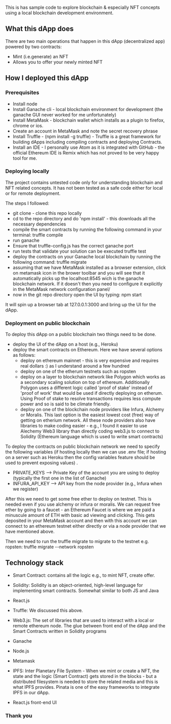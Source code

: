 This is has sample code to explore blockchain & especially NFT concepts using a local blockchain development environment.

## What this dApp does
There are two main operations that happen in this dApp (decentralized app) powered by two contracts:
* Mint (i.e.generate) an NFT
* Allows you to offer your newly minted NFT

## How I deployed this dApp

### Prerequisites
* Install node
* Install Ganache cli - local blockchain environment for development (the ganache GUI never worked for me unfortunately)
* Install MetaMask - blockchain wallet which installs as a plugin to firefox, chrome or ios.
* Create an account in MetaMask and note the secret recovery phrase
* Install Truffle - (npm install -g truffle)  - Truffle is a great framework for building dApps including compiling contracts and deploying Contracts.
* Install an IDE - I personally use Atom as it is integrated with GitHub  - the official Ethereum IDE is Remix which has not proved to be very happy tool for me.


### Deploying locally
The project contains untested code only for understanding blockchain and NFT related concepts. It has not been tested as a safe code either for local or for remote deployment.

The steps I followed:

* git  clone - clone this repo locally
* cd to the repo directory and do 'npm install' - this  downloads all the necessary dependencies
* compile the smart contracts by running the following command in your terminal: truffle compile
* run ganache
* Ensure that truffle-config.js has the correct ganache port
* run tests that validate your solution can be executed truffle test
* deploy the contracts on your Ganache local blockchain by running the following command: truffle migrate
* assuming that we have MetaMask installed as  a browser extension, click on metamask icon in the brower toolbar and you will see that it automatically picks up the localhost:8545 wich is the ganache blockchain network. If it doesn't then you need to configure it explicitly in the MetaMask network configuration panel/
* now in the git repo directory open the UI by typing: npm start

It will spin up a browser tab at 127.0.0.1:3000 and bring up the UI for the dApp.

### Deployment on public blockchain
To deploy this dApp on a public blockchain two things  need to be done.
* deploy the UI of the dApp on a host (e.g., Heroku)
* deploy the smart contracts on Ethereum. Here we have several options as follows:
    * deploy on ethereum mainnet - this is very expensive and requires real dollars :) as I understand around a few hundred
    * deploy on one of the  etherum testnets such as ropsten
    * deploy on a layer to blockchain network like Polygon which works as a secondary scaling solution on top of ethereum. Additionally Polygon uses a different logic called 'proof of stake' instead of 'proof of work' that would be used if directly deploying on etherum. Using Proof of stake to resolve transactions requires less compute power and so is said to be climate friendly.
    * deploy on one of the blockchain node providers like Infura, Alchemy or Moralis. This last option is the easiest lowest cost (free) way of getting on etherium network. All these node providers also have libraries to make coding easier - e.g., I found it easier to use Alechemy Web3 library than directly coding web3.js to connect to Solidity (Ethereum language which is used to write smart contracts)

To deploy the contracts on public blockchain network we need to specify the following variables (if hosting locally then we can use .env file; if hosting on a server such as Heroku then the config variables feature should be used to prevent exposing values) .

* PRIVATE_KEYS --> Private Key of the account you are using to deploy (typically the first one in the list of Ganache)
* INFURA_API_KEY --> API key from the node provider (e.g., Infura when we register)

After this we need to get some free ether to deploy on testnet. This is needed even if you use alchemy or infura or moralis. We can request free ether by going to a faucet - an Ethereum Faucet is where we are paid a minuscule amount of ETH with basic ad viewing and clicking. This gets deposited in your MetaMask account and then with this account we can connect to an ethereum testnet either directly or via a node provider that we have mentioned above.

Then we need to run the truffle migrate to migrate to the testnet e.g. ropsten: truffle migrate --network ropsten



## Technology stack

- Smart Contract: contains all the logic e.g., to mint NFT, create  offer.
- Solidity: Solidity is an object-oriented, high-level language for implementing smart contracts. Somewhat similar to both JS and Java
- React.js
- Truffle: We discussed this above.
- Web3.js: The set of libraries that  are used to interact with a local or remote ethereum node. The glue between front end of the dApp and the Smart Contracts written in Solidity programs
- Ganache
- Node.js
- Metamask
- IPFS: Inter Planetary File System - When we mint or create a NFT, the state and the logic (Smart Contract) gets stored in the blocks - but a distributed filesystem is needed to store the related media and this is what IPFS provides. Pinata is one of the easy frameworks to integrate IPFS in our dApp.

- React.js front-end UI

### Thank you
